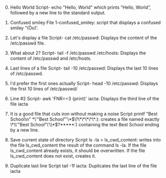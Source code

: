 0. Hello World
Script-  echo "Hello, World" which prints “Hello, World”, followed by a new line to the standard output.

1. Confused smiley
File 1-confused_smiley:  script that displays a confused smiley "(Ôo)'.

2. Let's display a file
Script- cat /etc/passwd: Displays the content of the /etc/passwd file.

3. What about 2?
Script- tail -f /etc/passwd /etc/hosts: Displays the content of /etc/passwd and /etc/hosts.

4. Last lines of a file
Script- tail -10 /etc/passwd: Displays the last 10 lines of /etc/passwd.

5. I'd prefer the first ones actually
Script- head -10 /etc/passwd: Displays the first 10 lines of /etc/passwd/

6. Line #2
Script- awk 'FNR==3 {print}' iacta: Displays the third line of the file iacta

7. It is a good file that cuts iron without making a noise
Script printf "Best School\n" \*\\'"Best School"\'\\*$\?\*\*\*\*\*:): creates a file named exactly \*\\'"Best School"\'\\*$\?\*\*\*\*\*:) containing the text Best School ending by a new line.

8. Save current state of directory
Script ls -la > ls_cwd_content: writes into the file ls_cwd_content the result of the command ls -la. If the file ls_cwd_content already exists, it should be overwritten. If the file ls_cwd_content does not exist, creates it.

9. Duplicate last line
Script tail -1f iacta: Duplicates the last line of the file iacta